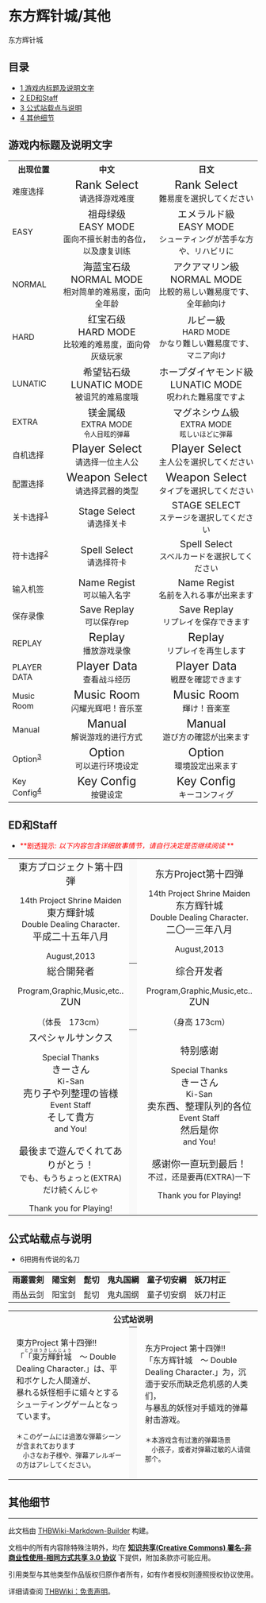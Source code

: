 # 东方辉针城/其他

<!-- source html: G:\repos\THBWiki-Markdown-Builder\THBWikiMarkdown\Temp\main\a\a1\ns0%3A%E4%B8%9C%E6%96%B9%E8%BE%89%E9%92%88%E5%9F%8E%2F%E5%85%B6%E4%BB%96.html -->

东方辉针城

## 目录

- [1 游戏内标题及说明文字](#游戏内标题及说明文字)
- [2 ED和Staff](#ED和Staff)
- [3 公式站载点与说明](#公式站载点与说明)
- [4 其他细节](#其他细节)




## 游戏内标题及说明文字

<table>

<tbody><tr>
<th>出现位置</th>
<th>中文</th>
<th>日文
</th></tr>
<tr>
<td>难度选择</td>
<td><center><big><big>Rank Select</big></big><br>请选择游戏难度</center></td>
<td><center><big><big>Rank Select</big></big><br>難易度を選択してください</center>
</td></tr>
<tr>
<td>EASY</td>
<td><center><big>祖母绿级<br>EASY MODE</big><br>面向不擅长射击的各位，以及康复训练</center></td>
<td><center><big>エメラルド級<br>EASY MODE</big><br>シューティングが苦手な方や、リハビリに</center>
</td></tr>
<tr>
<td>NORMAL</td>
<td><center><big>海蓝宝石级<br>NORMAL MODE</big><br>相对简单的难易度，面向全年龄</center></td>
<td><center><big>アクアマリン級<br>NORMAL MODE</big><br>比較的易しい難易度です、全年齢向け</center>
</td></tr>
<tr>
<td>HARD</td>
<td><center><big>红宝石级<br>HARD MODE</big><br>比较难的难易度，面向骨灰级玩家</center></td>
<td><center><big>ルビー級</big><br>HARD MODE<br>かなり難しい難易度です、マニア向け</center>
</td></tr>
<tr>
<td>LUNATIC</td>
<td><center><big>希望钻石级<br>LUNATIC MODE</big><br>被诅咒的难易度哦</center></td>
<td><center><big>ホープダイヤモンド級<br>LUNATIC MODE</big><br>呪われた難易度ですよ</center>
</td></tr>
<tr>
<td>EXTRA</td>
<td><center><big>镁金属级</big><br>EXTRA MODE<br><small>令人目眩的弹幕</small></center></td>
<td><center><big>マグネシウム級</big><br>EXTRA MODE<br><small>眩しいほどに弾幕</small></center>
</td></tr>
<tr>
<td>自机选择</td>
<td><center><big><big>Player Select</big></big><br>请选择一位主人公</center></td>
<td><center><big><big>Player Select</big></big><br>主人公を選択してください</center>
</td></tr>
<tr>
<td>配置选择</td>
<td><center><big><big>Weapon Select</big></big><br>请选择武器的类型</center></td>
<td><center><big><big>Weapon Select</big></big><br>タイプを選択してください</center>
</td></tr>
<tr>
<td>关卡选择<sup id="cite_ref-1" class="reference"><a href="#cite_note-1">1</a></sup></td>
<td><center><big>Stage Select</big><br>请选择关卡</center></td>
<td><center><big>STAGE SELECT</big><br>ステージを選択してください</center>
</td></tr>
<tr>
<td>符卡选择<sup id="cite_ref-2" class="reference"><a href="#cite_note-2">2</a></sup></td>
<td><center><big>Spell Select</big><br>请选择符卡</center></td>
<td><center><big>Spell Select</big><br>スベルカードを選択してください</center>
</td></tr>
<tr>
<td>输入机签</td>
<td><center><big>Name Regist</big><br>可以输入名字</center></td>
<td><center><big>Name Regist</big><br>名前を入れる事が出来ます</center>
</td></tr>
<tr>
<td>保存录像</td>
<td><center><big>Save Replay</big><br>可以保存rep</center></td>
<td><center><big>Save Replay</big><br>リプレイを保存できます</center>
</td></tr>
<tr>
<td>REPLAY</td>
<td><center><big><big>Replay</big></big><br>播放游戏录像</center></td>
<td><center><big><big>Replay</big></big><br>リプレイを再生します</center>
</td></tr>
<tr>
<td>PLAYER DATA</td>
<td><center><big><big>Player Data</big></big><br>查看战斗经历</center></td>
<td><center><big><big>Player Data</big></big><br>戦歴を確認できます</center>
</td></tr>
<tr>
<td>Music Room</td>
<td><center><big><big>Music Room</big></big><br>闪耀光辉吧！音乐室</center></td>
<td><center><big><big>Music Room</big></big><br>輝け！音楽室</center>
</td></tr>
<tr>
<td>Manual</td>
<td><center><big><big>Manual</big></big><br>解说游戏的进行方式</center></td>
<td><center><big><big>Manual</big></big><br>遊び方の確認が出来ます</center>
</td></tr>
<tr>
<td>Option<sup id="cite_ref-3" class="reference"><a href="#cite_note-3">3</a></sup></td>
<td><center><big><big>Option</big></big><br>可以进行环境设定</center></td>
<td><center><big><big>Option</big></big><br>環境設定出来ます</center>
</td></tr>
<tr>
<td>Key Config<sup id="cite_ref-4" class="reference"><a href="#cite_note-4">4</a></sup></td>
<td><center><big><big>Key Config</big></big><br>按键设定</center></td>
<td><center><big><big>Key Config</big></big><br>キーコンフィグ</center>
</td></tr></tbody></table>


## ED和Staff

- <font color="Red"> **剧透提示:  *以下内容包含详细故事情节，请自行决定是否继续阅读* ** </font>



<table>


<tbody><tr>
<td class="jadef" width="50%" lang="ja" style="border-right:none; padding-left:1em;">
<div class="poem">
<center><big>東方プロジェクト第十四弾</big><br>
<p>14th Project Shrine Maiden<br>
<big>東方輝針城</big><br>
Double Dealing Character.<br>
<big>平成二十五年八月</big><br>
</p>
August,2013</center>
</div>
</td>
<th style="background:#f9f9f9; border-left:none">
</th>
<td class="zhdef" width="50%" style="padding-left:1em;">
<div class="poem">
<center><big>东方Project第十四弹</big><br>
<p>14th Project Shrine Maiden<br>
<big>东方辉针城</big><br>
Double Dealing Character.<br>
<big>二〇一三年八月</big><br>
</p>
August,2013</center>
</div>
</td></tr>
<tr>
<td class="jadef" width="50%" lang="ja" style="border-right:none; padding-left:1em;">
<div class="poem">
<center><big>総合開発者</big><br>
<p>Program,Graphic,Music,etc..<br>
<big>ZUN</big><br>
</p>
（体長　173cm）</center>
</div>
</td>
<th style="background:#f9f9f9; border-left:none">
</th>
<td class="zhdef" width="50%" style="padding-left:1em;">
<div class="poem">
<center><big>综合开发者</big><br>
<p>Program,Graphic,Music,etc..<br>
<big>ZUN</big><br>
</p>
（身高 173cm）</center>
</div>
</td></tr>
<tr>
<td class="jadef" width="50%" lang="ja" style="border-right:none; padding-left:1em;">
<div class="poem">
<center><big>スペシャルサンクス</big><br>
<p>Special Thanks<br>
<big>きーさん</big><br>
Ki-San<br>
<big>売り子や列整理の皆様</big><br>
Event Staff<br>
<big>そして貴方</big><br>
and You!<br>
<br>
<big>最後まで遊んでくれてありがとう！</big><br>
でも、もうちょっと(EXTRA)だけ続くんじゃ<br>
</p>
Thank you for Playing!</center>
</div>
</td>
<th style="background:#f9f9f9; border-left:none">
</th>
<td class="zhdef" width="50%" style="padding-left:1em;">
<div class="poem">
<center><big>特别感谢</big><br>
<p>Special Thanks<br>
<big>きーさん</big><br>
Ki-San<br>
<big>卖东西、整理队列的各位</big><br>
Event Staff<br>
<big>然后是你</big><br>
and You!<br>
<br>
<big>感谢你一直玩到最后！</big><br>
不过，还是要再(EXTRA)一下<br>
</p>
Thank you for Playing!</center>
</div>
</td></tr></tbody></table>




## 公式站载点与说明
- 6把拥有传说的名刀


<table>

<tbody><tr>
<td><b>雨叢雲剣</b></td>
<td><b>陽宝剣</b></td>
<td><b>髭切</b></td>
<td><b>鬼丸国綱</b></td>
<td><b>童子切安綱</b></td>
<td><b>妖刀村正</b>
</td></tr>
<tr>
<td>雨丛云剑</td>
<td>阳宝剑</td>
<td>髭切</td>
<td>鬼丸国纲</td>
<td>童子切安纲</td>
<td>妖刀村正
</td></tr></tbody></table>



<table>


<tbody><tr>
<th class="trancol" colspan="3">公式站说明
</th></tr>
<tr>
<td class="jadef" width="50%" lang="ja" style="border-right:none; padding-left:1em;">
<div class="poem">
<p>東方Project 第十四弾!!<br>
「<ruby lang="ja"><rb>「東方輝針城</rb><rp> (</rp><rt>とうほうきしんじょう</rt><rp>) </rp></ruby>　～ Double Dealing Character.」は、平和ボケした人間達が、<br>
暴れる妖怪相手に嬉々とするシューティングゲームとなっています。<br>
<br>
<small>＊このゲームには過激な弾幕シーンが含まれております<br>
　小さなお子様や、弾幕アレルギーの方はアレしてください。</small>
</p>
</div>
</td>
<th style="background:#f9f9f9; border-left:none">
</th>
<td class="zhdef" width="50%" style="padding-left:1em;">
<div class="poem">
<p>东方Project 第十四弹!!<br>
「东方辉针城　～ Double Dealing Character.」为，沉湎于安乐而缺乏危机感的人类们，<br>
与暴乱的妖怪对手嬉戏的弹幕射击游戏。<br>
<br>
<small>＊本游戏含有过激的弹幕场景<br>
　小孩子，或者对弹幕过敏的人请做那个。</small>
</p>
</div>
</td></tr></tbody></table>


## 其他细节
[^cite_note-1]: 练习模式中





---

此文档由 [THBWiki-Markdown-Builder](https://github.com/Delsin-Yu/THBWiki-Markdown-Builder) 构建。

文档中的所有内容除特殊注明外，均在 [**知识共享(Creative Commons) 署名-非商业性使用-相同方式共享 3.0 协议**](https://creativecommons.org/licenses/by-sa/3.0/deed.zh-hans) 下提供，附加条款亦可能应用。

引用类型与其他类型作品版权归原作者所有，如有作者授权则遵照授权协议使用。

详细请查阅 [THBWiki：免责声明](https://thbwiki.cc/THBWiki:%E5%85%8D%E8%B4%A3%E5%A3%B0%E6%98%8E)。

